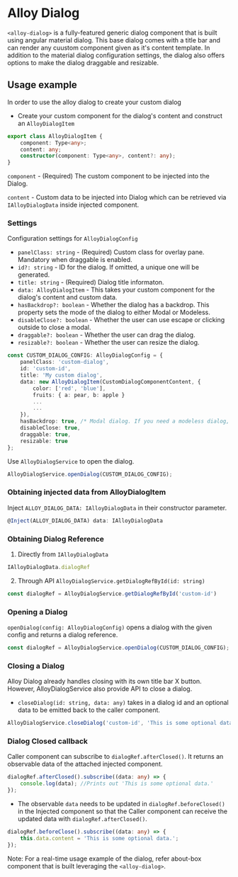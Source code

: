# Alloy Dialog

`<alloy-dialog>` is a fully-featured generic dialog component that is built using angular material dialog.
This base dialog comes with a title bar and can render any cuustom component given as it's content template.
In addition to the material dialog configuration settings, the dialog also offers options to make the dialog draggable and resizable.

## Usage example

In order to use the alloy dialog to create your custom dialog

* Create your custom component for the dialog's content and construct an `AlloyDialogItem`

```ts
export class AlloyDialogItem {
    component: Type<any>;
    content: any;
    constructor(component: Type<any>, content?: any);
}
```
`component` - (Required) The custom component to be injected into the Dialog.

`content` - Custom data to be injected into Dialog which can be retrieved via `IAlloyDialogData` inside injected component.

### Settings
Configuration settings for `AlloyDialogConfig`
* `panelClass: string`     -  (Required) Custom class for overlay pane. Mandatory when draggable is enabled.
* `id?: string`            -  ID for the dialog. If omitted, a unique one will be generated.
* `title: string`          -  (Required) Dialog title informaton.
* `data: AlloyDialogItem`  -  This takes your custom component for the dialog's content and custom data.
* `hasBackdrop?: boolean`  -  Whether the dialog has a backdrop. This property sets the mode of the dialog to either Modal or Modeless.
* `disableClose?: boolean` -  Whether the user can use escape or clicking outside to close a modal.
* `draggable?: boolean`    -  Whether the user can drag the dialog.
* `resizable?: boolean`    -  Whether the user can resize the dialog.
```ts
const CUSTOM_DIALOG_CONFIG: AlloyDialogConfig = {
    panelClass: 'custom-dialog',
    id: 'custom-id',
    title: 'My custom dialog',
    data: new AlloyDialogItem(CustomDialogComponentContent, {
        color: ['red', 'blue'],
        fruits: { a: pear, b: apple }
        ...
        ...
    }),
    hasBackdrop: true, /* Modal dialog. If you need a modeless dialog, set hasBackdrop: false */
    disableClose: true,
    draggable: true,
    resizable: true
};
```

Use `AlloyDialogService` to open the dialog.
```ts
AlloyDialogService.openDialog(CUSTOM_DIALOG_CONFIG);
```

### Obtaining injected data from AlloyDialogItem
Inject `ALLOY_DIALOG_DATA: IAlloyDialogData` in their constructor parameter.
```ts
@Inject(ALLOY_DIALOG_DATA) data: IAlloyDialogData
```

### Obtaining Dialog Reference
1) Directly from `IAlloyDialogData`
```ts
IAlloyDialogData.dialogRef
```

2) Through API `AlloyDialogService.getDialogRefById(id: string)`
```ts
const dialogRef = AlloyDialogService.getDialogRefById('custom-id')
```

### Opening a Dialog
`openDialog(config: AlloyDialogConfig)` opens a dialog with the given config and returns a dialog reference.
```ts
const dialogRef = AlloyDialogService.openDialog(CUSTOM_DIALOG_CONFIG);
```

### Closing a Dialog
Alloy Dialog already handles closing with its own title bar X button. However, AlloyDialogService also provide API to close a dialog.
* `closeDialog(id: string, data: any)` takes in a dialog id and an optional data to be emitted back to the caller component.
```ts
AlloyDialogService.closeDialog('custom-id', 'This is some optional data.');
```

### Dialog Closed callback
Caller component can subscribe to `dialogRef.afterClosed()`. It returns an observable data of the attached injected component.
```ts
dialogRef.afterClosed().subscribe((data: any) => {
    console.log(data); //Prints out 'This is some optional data.'
});
```

* The observable `data` needs to be updated in `dialogRef.beforeClosed()` in the Injected component so that the Caller component can receive the updated data with `dialogRef.afterClosed()`.
```ts
dialogRef.beforeClose().subscribe((data: any) => {
    this.data.content = 'This is some optional data.';
});
```

Note: For a real-time usage example of the dialog, refer about-box component that is built leveraging the `<alloy-dialog>`.
